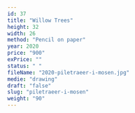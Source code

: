 ```yaml
---
id: 37
title: "Willow Trees"
height: 32
width: 26
method: "Pencil on paper"
year: 2020
price: "900"
exPrice: ""
status: " "
fileName: "2020-piletraeer-i-mosen.jpg"
medie: "drawing"
draft: "false"
slug: "piletraeer-i-mosen"
weight: "90"
---
```

